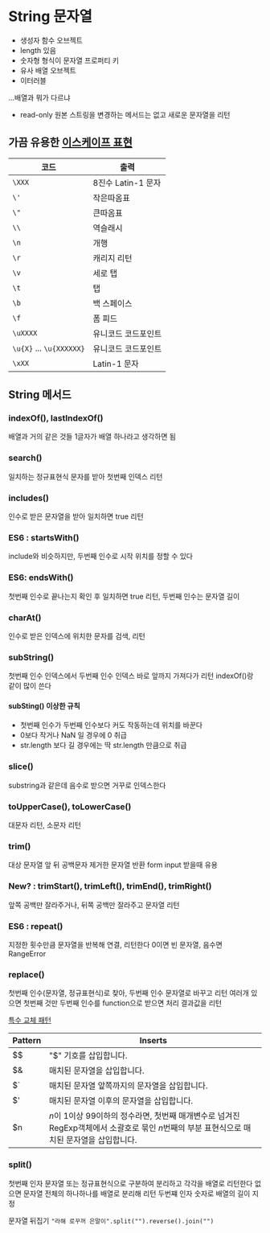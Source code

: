 # String 문자열

- 생성자 함수 오브젝트
- length 있음
- 숫자형 형식이 문자열 프로퍼티 키
- 유사 배열 오브젝트
- 이터러블

...배열과 뭐가 다르냐

- read-only 원본 스트링을 변경하는 메서드는 없고 새로운 문자열을 리턴

## 가끔 유용한 [이스케이프 표현](https://developer.mozilla.org/ko/docs/Web/JavaScript/Reference/Global_Objects/String#%EC%9D%B4%EC%8A%A4%EC%BC%80%EC%9D%B4%ED%94%84_%ED%91%9C%ED%98%84)

| 코드                   | 출력                            |
|----------------------|-------------------------------|
| `\XXX`                 | 8진수 Latin-1 문자                |
| `\'`                   | 작은따옴표                         |
| `\"`                   | 큰따옴표                          |
| `\\`                   | 역슬래시                          |
| `\n`                   | 개행                            |
| `\r`                   | 캐리지 리턴                        |
| `\v`                   | 세로 탭                          |
| `\t`                    | 탭                             |
| `\b`                   | 백 스페이스                        |
| `\f`                   | 폼 피드                          |
| `\uXXXX`               | 유니코드 코드포인트                    |
| `\u{X}` ... `\u{XXXXXX}` | 유니코드 코드포인트             |
| `\xXX`                 | Latin-1 문자                    |

## String 메서드

### indexOf(), lastIndexOf()

배열과 거의 같은 것들 1글자가 배열 하나라고 생각하면 됨

### search()

일치하는 정규표현식 문자를 받아 첫번째 인덱스 리턴

### includes()

인수로 받은 문자열을 받아 일치하면 true 리턴

### ES6 : startsWith()

include와 비슷하지만, 두번째 인수로 시작 위치를 정할 수 있다

### ES6: endsWith()

첫번째 인수로 끝나는지 확인 후 일치하면 true 리턴, 두번째 인수는 문자열 길이

### charAt()

인수로 받은 인덱스에 위치한 문자를 검색, 리턴

### subString()

첫번째 인수 인덱스에서 두번째 인수 인덱스 바로 앞까지 가져다가 리턴
indexOf()랑 같이 많이 쓴다

#### subSting() 이상한 규칙

- 첫번째 인수가 두번째 인수보다 커도 작동하는데 위치를 바꾼다
- 0보다 작거나 NaN 일 경우에 0 취급
- str.length 보다 길 경우에는 딱 str.length 만큼으로 취급

### slice()

substring과 같은데 음수로 받으면 거꾸로 인덱스한다

### toUpperCase(), toLowerCase()

대문자 리턴, 소문자 리턴

### trim()

대상 문자열 앞 뒤 공백문자 제거한 문자열 반환
form input 받을때 유용

### New? : trimStart(), trimLeft(), trimEnd(), trimRight()

앞쪽 공백만 잘라주거나, 뒤쪽 공백만 잘라주고 문자열 리턴

### ES6 : repeat()

지정한 횟수만큼 문자열을 반복해 연결, 리턴한다
0이면 빈 문자열, 음수면 RangeError

### replace()

첫번째 인수(문자열, 정규표현식)로 찾아, 두번째 인수 문자열로 바꾸고 리턴
여러개 있으면 첫번째 것만
두번째 인수를 function으로 받으면 처리 결과값을 리턴

[특수 교체 패턴](https://developer.mozilla.org/ko/docs/Web/JavaScript/Reference/Global_Objects/String/replace#%EB%A7%A4%EA%B0%9C%EB%B3%80%EC%88%98%EA%B0%80_string%EC%9C%BC%EB%A1%9C_%EC%A7%80%EC%A0%95%EB%90%98%EC%97%88%EC%9D%84_%EB%95%8C)

| Pattern | Inserts                                                                               |
|---------|---------------------------------------------------------------------------------------|
| $$      | "$" 기호를 삽입합니다.                                                                        |
| $&amp;  | 매치된 문자열을 삽입합니다.                                                                       |
| $`      | 매치된 문자열 앞쪽까지의 문자열을 삽입합니다.                                                             |
| $'      | 매치된 문자열 이후의 문자열을 삽입합니다.                                                               |
| $n      | *n*이 1이상 99이하의 정수라면, 첫번째 매개변수로 넘겨진 RegExp객체에서 소괄호로 묶인 *n*번째의 부분 표현식으로 매치된 문자열을 삽입합니다. |

### split()

첫번째 인자 문자열 또는 정규표현식으로 구분하여 분리하고 각각을 배열로 리턴한다
없으면 문자열 전체의 하나하나를 배열로 분리해 리턴
두번쨰 인자 숫자로 배열의 길이 지정

문자열 뒤집기
`"라해 로꾸꺼 은말이".split("").reverse().join("")`
